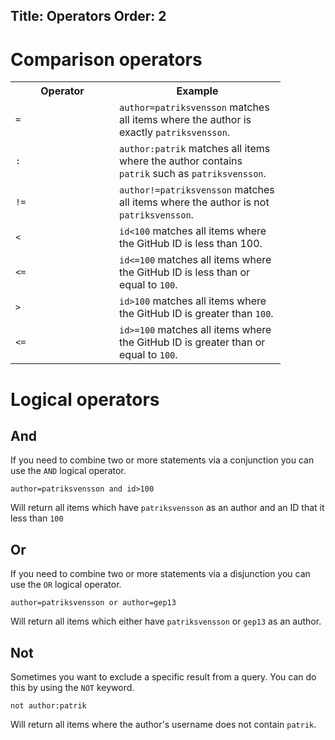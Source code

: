 ﻿Title: Operators
Order: 2
---

# Comparison operators

<div class="table-responsive">
<table class="table">
  <tbody>
  <tr>
    <th width="150">Operator</th>
    <th width="250">Example</th>
  </tr>
  <tr>
    <td><code>=</code></td>
    <td>
        <code>author=patriksvensson</code> matches all items
        where the author is exactly <code>patriksvensson</code>.
    </td>
  </tr>
  <tr>
    <td><code>:</code></td>
    <td>
        <code>author:patrik</code> matches all items
        where the author contains <code>patrik</code> such as 
        <code>patriksvensson</code>.
    </td>
  </tr>
  <tr>
    <td><code>!=</code></td>
    <td>
        <code>author!=patriksvensson</code> matches all items
        where the author is not <code>patriksvensson</code>.
    </td>
  </tr>
  <tr>
    <td><code>&lt;</code></td>
    <td>
        <code>id&lt;100</code> matches all items
        where the GitHub ID is less than 100.
    </td>
  </tr>
  <tr>
    <td><code>&lt;=</code></td>
    <td>
        <code>id&lt;=100</code> matches all items
        where the GitHub ID is less than or equal to <code>100</code>.
    </td>
  </tr>
  <tr>
    <td><code>&gt;</code></td>
    <td>
        <code>id&gt;100</code> matches all items
        where the GitHub ID is greater than <code>100</code>.
    </td>
  </tr>
  <tr>
    <td><code>&lt;=</code></td>
    <td>
        <code>id&gt;=100</code> matches all items
        where the GitHub ID is greater than or equal to <code>100</code>.
    </td>
  </tr>
</tbody>
</table>
</div>

# Logical operators

## And

If you need to combine two or more statements via a conjunction you can use the `AND` logical operator.

```custom
author=patriksvensson and id>100
```

Will return all items which have `patriksvensson` as an author and
an ID that it less than `100`

## Or

If you need to combine two or more statements via a disjunction you can use the `OR` logical operator.

```custom
author=patriksvensson or author=gep13
```

Will return all items which either have `patriksvensson` or `gep13` as an author.

## Not

Sometimes you want to exclude a specific result from a query. You can do this by using the `NOT` keyword.

```custom
not author:patrik
```

Will return all items where the author's username does not contain `patrik`.